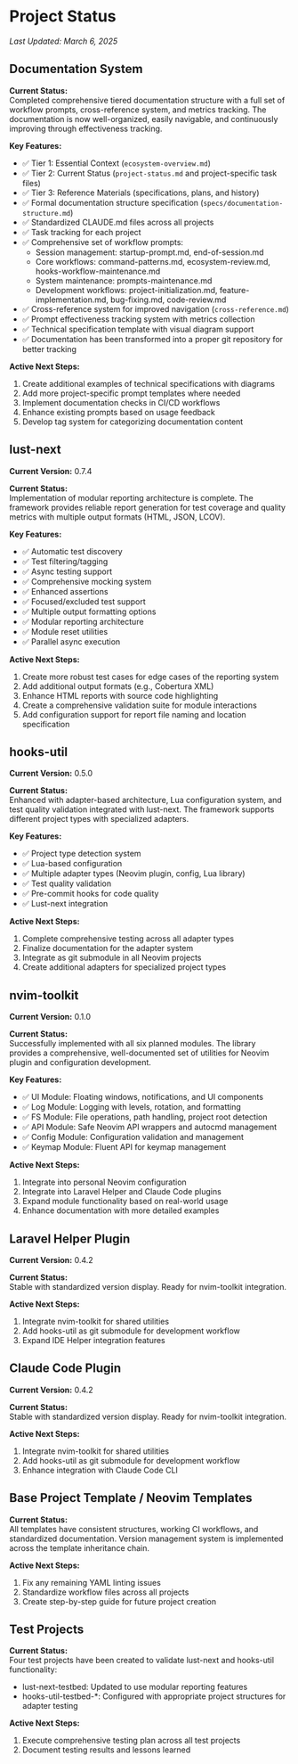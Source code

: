 # Project Status

*Last Updated: March 6, 2025*

## Documentation System

**Current Status:**  
Completed comprehensive tiered documentation structure with a full set of workflow prompts, cross-reference system, and metrics tracking. The documentation is now well-organized, easily navigable, and continuously improving through effectiveness tracking.

**Key Features:**
- ✅ Tier 1: Essential Context (`ecosystem-overview.md`)
- ✅ Tier 2: Current Status (`project-status.md` and project-specific task files)
- ✅ Tier 3: Reference Materials (specifications, plans, and history)
- ✅ Formal documentation structure specification (`specs/documentation-structure.md`)
- ✅ Standardized CLAUDE.md files across all projects
- ✅ Task tracking for each project
- ✅ Comprehensive set of workflow prompts:
  - Session management: startup-prompt.md, end-of-session.md
  - Core workflows: command-patterns.md, ecosystem-review.md, hooks-workflow-maintenance.md
  - System maintenance: prompts-maintenance.md
  - Development workflows: project-initialization.md, feature-implementation.md, bug-fixing.md, code-review.md
- ✅ Cross-reference system for improved navigation (`cross-reference.md`)
- ✅ Prompt effectiveness tracking system with metrics collection
- ✅ Technical specification template with visual diagram support
- ✅ Documentation has been transformed into a proper git repository for better tracking

**Active Next Steps:**
1. Create additional examples of technical specifications with diagrams
2. Add more project-specific prompt templates where needed
3. Implement documentation checks in CI/CD workflows
4. Enhance existing prompts based on usage feedback
5. Develop tag system for categorizing documentation content

## lust-next

**Current Version:** 0.7.4

**Current Status:**  
Implementation of modular reporting architecture is complete. The framework provides reliable report generation for test coverage and quality metrics with multiple output formats (HTML, JSON, LCOV).

**Key Features:**
- ✅ Automatic test discovery
- ✅ Test filtering/tagging
- ✅ Async testing support
- ✅ Comprehensive mocking system
- ✅ Enhanced assertions
- ✅ Focused/excluded test support
- ✅ Multiple output formatting options
- ✅ Modular reporting architecture
- ✅ Module reset utilities
- ✅ Parallel async execution

**Active Next Steps:**
1. Create more robust test cases for edge cases of the reporting system
2. Add additional output formats (e.g., Cobertura XML)
3. Enhance HTML reports with source code highlighting
4. Create a comprehensive validation suite for module interactions
5. Add configuration support for report file naming and location specification

## hooks-util

**Current Version:** 0.5.0

**Current Status:**  
Enhanced with adapter-based architecture, Lua configuration system, and test quality validation integrated with lust-next. The framework supports different project types with specialized adapters.

**Key Features:**
- ✅ Project type detection system
- ✅ Lua-based configuration
- ✅ Multiple adapter types (Neovim plugin, config, Lua library)
- ✅ Test quality validation
- ✅ Pre-commit hooks for code quality
- ✅ Lust-next integration

**Active Next Steps:**
1. Complete comprehensive testing across all adapter types
2. Finalize documentation for the adapter system
3. Integrate as git submodule in all Neovim projects
4. Create additional adapters for specialized project types

## nvim-toolkit

**Current Version:** 0.1.0

**Current Status:**  
Successfully implemented with all six planned modules. The library provides a comprehensive, well-documented set of utilities for Neovim plugin and configuration development.

**Key Features:**
- ✅ UI Module: Floating windows, notifications, and UI components
- ✅ Log Module: Logging with levels, rotation, and formatting
- ✅ FS Module: File operations, path handling, project root detection
- ✅ API Module: Safe Neovim API wrappers and autocmd management
- ✅ Config Module: Configuration validation and management
- ✅ Keymap Module: Fluent API for keymap management

**Active Next Steps:**
1. Integrate into personal Neovim configuration
2. Integrate into Laravel Helper and Claude Code plugins
3. Expand module functionality based on real-world usage
4. Enhance documentation with more detailed examples

## Laravel Helper Plugin

**Current Version:** 0.4.2

**Current Status:**  
Stable with standardized version display. Ready for nvim-toolkit integration.

**Active Next Steps:**
1. Integrate nvim-toolkit for shared utilities
2. Add hooks-util as git submodule for development workflow
3. Expand IDE Helper integration features

## Claude Code Plugin

**Current Version:** 0.4.2

**Current Status:**  
Stable with standardized version display. Ready for nvim-toolkit integration.

**Active Next Steps:**
1. Integrate nvim-toolkit for shared utilities
2. Add hooks-util as git submodule for development workflow
3. Enhance integration with Claude Code CLI

## Base Project Template / Neovim Templates

**Current Status:**  
All templates have consistent structures, working CI workflows, and standardized documentation. Version management system is implemented across the template inheritance chain.

**Active Next Steps:**
1. Fix any remaining YAML linting issues
2. Standardize workflow files across all projects
3. Create step-by-step guide for future project creation

## Test Projects

**Current Status:**  
Four test projects have been created to validate lust-next and hooks-util functionality:
- lust-next-testbed: Updated to use modular reporting features
- hooks-util-testbed-*: Configured with appropriate project structures for adapter testing

**Active Next Steps:**
1. Execute comprehensive testing plan across all test projects
2. Document testing results and lessons learned